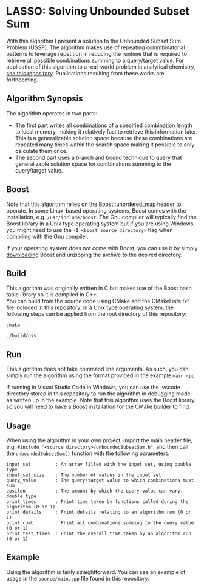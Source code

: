 # LASSO: Solving Unbounded Subset Sum
With this algorithm I present a solution to the Unbounded Subset Sum Problem (USSP). The algorithm makes use of repeating commbinatorial patterns to leverage repetition in reducing the runtime that is required to retrieve all possible combinations summing to a query/target value. For application of this algorithm to a real-world problem in analytical chemistry, [see this repository](https://github.com/koos-burgoyne/mass-decomposition). Publications resulting from these works are forthcoming.

## Algorithm Synopsis
The algorithm operates in two parts:
* The first part writes all combinations of a specified combination length to local memory, making it relatively fast to retrieve this information later. This is a generalizable solution space because these combinations are repeated many times within the search space making it possible to only calculate them once.
* The second part uses a branch and bound technique to query that generalizable solution space for combinations summing to the query/target value.

## Boost
Note that this algorithm relies on the Boost::unordered_map header to operate. In some Linux-based operating systems, Boost comes with the installation, e.g. `/usr/include/boost`. The Gnu compiler will typically find the Boost library in a Unix type operating system but if you are using Windows, you might need to use the `-I <boost source directory>` flag when compiling with the Gnu compiler.  
  
If your operating system does not come with Boost, you can use it by simply [downloading](https://www.boost.org/users/download/) Boost and unzipping the archive to the desired directory.

## Build
This algorithm was originally written in C but makes use of the Boost hash table library so it is compiled in C++.  
You can build from the source code using CMake and the CMakeLists.txt file included in this repository. In a Unix type operating system, the following steps can be applied from the root directory of this repository:
```
cmake .
```
```
./build/uss
```

## Run
This algorithm does not take command line arguments. As such, you can simply run the algorithm using the format provided in the example `main.cpp`.  
  
If running in Visual Studio Code in Windows, you can use the .vscode directory stored in this repository to run the algorithm in debugging mode as written up in the example. Note that this algorithm uses the Boost library so you will need to have a Boost installation for the CMake builder to find.

## Usage
When using the algorithm in your own project, import the main header file, e.g. `#include "<source directory>/unboundedSubsetSum.h"`, and then call the `unboundedSubsetSum()` function with the following parameters:
```
input_set         : An array filled with the input set, using double type
input_set_size    : The number of values in the input set 
query_value       : The query/target value to which combinations must sum
epsilon           : The amount by which the query value can vary, double type
print_times       : Print time taken by functions called during the algorithm (0 or 1)
print_details     : Print details relating to an algorithm rum (0 or 1)
print_comb        : Print all combinations summing to the query value (0 or 1)
print_test_times  : Print the overall time taken by an algorithm run (0 or 1)
```

## Example
Using the algorithm is fairly straightforward. You can see an example of usage in the `source/main.cpp` file found in this repository.